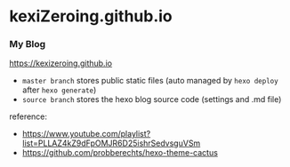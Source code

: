 # kexiZeroing.github.io
### My Blog
https://kexizeroing.github.io

- `master branch` stores public static files (auto managed by `hexo deploy` after `hexo generate`)
- `source branch` stores the hexo blog source code (settings and .md file)

reference:
- https://www.youtube.com/playlist?list=PLLAZ4kZ9dFpOMJR6D25ishrSedvsguVSm
- https://github.com/probberechts/hexo-theme-cactus
